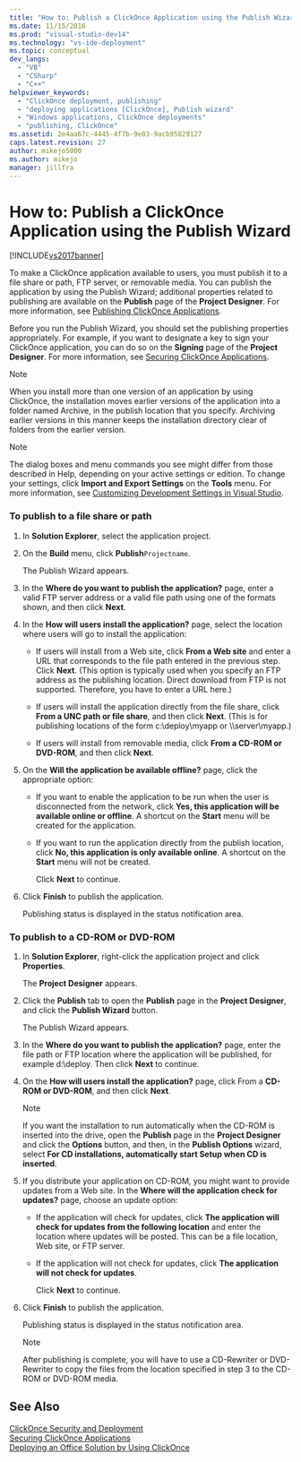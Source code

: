 ```yaml
---
title: "How to: Publish a ClickOnce Application using the Publish Wizard | Microsoft Docs"
ms.date: 11/15/2016
ms.prod: "visual-studio-dev14"
ms.technology: "vs-ide-deployment"
ms.topic: conceptual
dev_langs: 
  - "VB"
  - "CSharp"
  - "C++"
helpviewer_keywords: 
  - "ClickOnce deployment, publishing"
  - "deploying applications [ClickOnce], Publish wizard"
  - "Windows applications, ClickOnce deployments"
  - "publishing, ClickOnce"
ms.assetid: 2e4aa67c-4445-4f7b-9e03-9acb95829127
caps.latest.revision: 27
author: mikejo5000
ms.author: mikejo
manager: jillfra
---
```

# How to: Publish a ClickOnce Application using the Publish Wizard
[!INCLUDE[vs2017banner](../includes/vs2017banner.md)]

To make a ClickOnce application available to users, you must publish it to a file share or path, FTP server, or removable media. You can publish the application by using the Publish Wizard; additional properties related to publishing are available on the **Publish** page of the **Project Designer**. For more information, see [Publishing ClickOnce Applications](../deployment/publishing-clickonce-applications.md).  
  
 Before you run the Publish Wizard, you should set the publishing properties appropriately. For example, if you want to designate a key to sign your ClickOnce application, you can do so on the **Signing** page of the **Project Designer**. For more information, see [Securing ClickOnce Applications](../deployment/securing-clickonce-applications.md).  
  
> [!NOTE]
>  When you install more than one version of an application by using ClickOnce, the installation moves earlier versions of the application into a folder named Archive, in the publish location that you specify. Archiving earlier versions in this manner keeps the installation directory clear of folders from the earlier version.  
  
> [!NOTE]
>  The dialog boxes and menu commands you see might differ from those described in Help, depending on your active settings or edition. To change your settings, click **Import and Export Settings** on the **Tools** menu. For more information, see [Customizing Development Settings in Visual Studio](http://msdn.microsoft.com/22c4debb-4e31-47a8-8f19-16f328d7dcd3).  
  
### To publish to a file share or path  
  
1. In **Solution Explorer**, select the application project.  
  
2. On the **Build** menu, click **Publish**`Projectname`.  
  
    The Publish Wizard appears.  
  
3. In the **Where do you want to publish the application?** page, enter a valid FTP server address or a valid file path using one of the formats shown, and then click **Next**.  
  
4. In the **How will users install the application?** page, select the location where users will go to install the application:  
  
   -   If users will install from a Web site, click **From a Web site** and enter a URL that corresponds to the file path entered in the previous step. Click **Next**. (This option is typically used when you specify an FTP address as the publishing location. Direct download from FTP is not supported. Therefore, you have to enter a URL here.)  
  
   -   If users will install the application directly from the file share, click **From a UNC path or file share**, and then click **Next**. (This is for publishing locations of the form c:\deploy\myapp or \\\server\myapp.)  
  
   -   If users will install from removable media, click **From a CD-ROM or DVD-ROM**, and then click **Next**.  
  
5. On the **Will the application be available offline?** page, click the appropriate option:  
  
   - If you want to enable the application to be run when the user is disconnected from the network, click **Yes, this application will be available online or offline**. A shortcut on the **Start** menu will be created for the application.  
  
   - If you want to run the application directly from the publish location, click **No, this application is only available online**. A shortcut on the **Start** menu will not be created.  
  
     Click **Next** to continue.  
  
6. Click **Finish** to publish the application.  
  
    Publishing status is displayed in the status notification area.  
  
### To publish to a CD-ROM or DVD-ROM  
  
1. In **Solution Explorer**, right-click the application project and click **Properties**.  
  
    The **Project Designer** appears.  
  
2. Click the **Publish** tab to open the **Publish** page in the **Project Designer**, and click the **Publish Wizard** button.  
  
    The Publish Wizard appears.  
  
3. In the **Where do you want to publish the application?** page, enter the file path or FTP location where the application will be published, for example d:\deploy. Then click **Next** to continue.  
  
4. On the **How will users install the application?** page, click From a **CD-ROM or DVD-ROM**, and then click **Next**.  
  
   > [!NOTE]
   >  If you want the installation to run automatically when the CD-ROM is inserted into the drive, open the **Publish** page in the **Project Designer** and click the **Options** button, and then, in the **Publish Options** wizard, select **For CD installations, automatically start Setup when CD is inserted**.  
  
5. If you distribute your application on CD-ROM, you might want to provide updates from a Web site. In the **Where will the application check for updates?** page, choose an update option:  
  
   - If the application will check for updates, click **The application will check for updates from the following location** and enter the location where updates will be posted. This can be a file location, Web site, or FTP server.  
  
   - If the application will not check for updates, click **The application will not check for updates**.  
  
     Click **Next** to continue.  
  
6. Click **Finish** to publish the application.  
  
    Publishing status is displayed in the status notification area.  
  
   > [!NOTE]
   >  After publishing is complete, you will have to use a CD-Rewriter or DVD-Rewriter to copy the files from the location specified in step 3 to the CD-ROM or DVD-ROM media.  
  
## See Also  
 [ClickOnce Security and Deployment](../deployment/clickonce-security-and-deployment.md)   
 [Securing ClickOnce Applications](../deployment/securing-clickonce-applications.md)   
 [Deploying an Office Solution by Using ClickOnce](http://msdn.microsoft.com/library/feb516b3-5e4d-449a-9fd2-347d08d90252)
